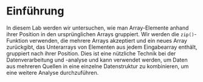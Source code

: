 # Einführung

In diesem Lab werden wir untersuchen, wie man Array-Elemente anhand ihrer Position in den ursprünglichen Arrays gruppiert. Wir werden die `zip()`-Funktion verwenden, die mehrere Arrays akzeptiert und ein neues Array zurückgibt, das Unterarrays von Elementen aus jedem Eingabearray enthält, gruppiert nach ihrer Position. Dies ist eine nützliche Technik bei der Datenverarbeitung und -analyse und kann verwendet werden, um Daten aus mehreren Quellen in eine einzelne Datenstruktur zu kombinieren, um eine weitere Analyse durchzuführen.
